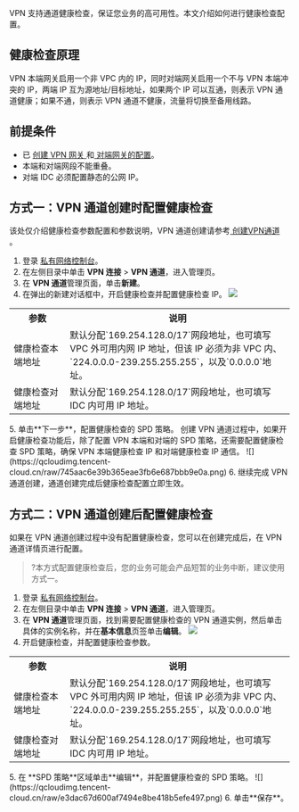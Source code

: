 VPN 支持通道健康检查，保证您业务的高可用性。本文介绍如何进行健康检查配置。

## 健康检查原理
VPN 本端网关启用一个非 VPC 内的 IP，同时对端网关启用一个不与 VPN 本端冲突的 IP，两端 IP 互为源地址/目标地址，如果两个 IP 可以互通，则表示 VPN 通道健康；如果不通，则表示 VPN 通道不健康，流量将切换至备用线路。

## 前提条件
- 已 [创建 VPN 网关 ](https://cloud.tencent.com/document/product/554/52861)和[ 对端网关的配置](https://cloud.tencent.com/document/product/554/52865)。
- 本端和对端网段不能重叠。
- 对端 IDC 必须配置静态的公网 IP。

## 方式一：VPN 通道创建时配置健康检查
该处仅介绍健康检查参数配置和参数说明，VPN 通道创建请参考[ 创建VPN通道](https://cloud.tencent.com/document/product/554/52864) 。
1. 登录 [私有网络控制台](https://console.cloud.tencent.com/vpc/vpc?rid=1)。
2. 在左侧目录中单击 **VPN 连接** > **VPN 通道**，进入管理页。
3. 在 **VPN 通道**管理页面，单击**新建**。
4. 在弹出的新建对话框中，开启健康检查并配置健康检查 IP。
![](https://qcloudimg.tencent-cloud.cn/raw/18063d1e1e1f6b77d0486e49b36d89ee.png)
<table>
<tr>
<th width="20%">参数</th>
<th>说明</th>
</tr>
<tr>
<td>健康检查本端地址</td>
<td>默认分配`169.254.128.0/17`网段地址，也可填写 VPC 外可用内网 IP 地址，但该 IP 必须为非 VPC 内、`224.0.0.0-239.255.255.255`，以及`0.0.0.0`地址。</td>
</tr>
<tr>
<td> 健康检查对端地址</td>
<td>默认分配`169.254.128.0/17`网段地址，也可填写 IDC 内可用 IP 地址。</td>
</tr>
</table>
5. 单击**下一步**，配置健康检查的 SPD 策略。
创建 VPN 通道过程中，如果开启健康检查功能后，除了配置 VPN 本端和对端的 SPD 策略，还需要配置健康检查 SPD 策略，确保 VPN 本端健康检查 IP 和对端健康检查 IP 通信。
 ![](https://qcloudimg.tencent-cloud.cn/raw/745aac6e39b365eae3fb6e687bbb9e0a.png)
6. 继续完成 VPN 通道创建，通道创建完成后健康检查配置立即生效。

## 方式二：VPN 通道创建后配置健康检查
如果在 VPN 通道创建过程中没有配置健康检查，您可以在创建完成后，在 VPN 通道详情页进行配置。
>?本方式配置健康检查后，您的业务可能会产品短暂的业务中断，建议使用方式一。
>
1. 登录 [私有网络控制台](https://console.cloud.tencent.com/vpc/vpc?rid=1)。
2. 在左侧目录中单击 **VPN 连接** > **VPN 通道**，进入管理页。
3. 在 **VPN 通道**管理页面，找到需要配置健康检查的 VPN 通道实例，然后单击具体的实例名称，并在**基本信息**页签单击**编辑**。
![](https://qcloudimg.tencent-cloud.cn/raw/e6242c9ac54552a8df4e2ba253f2f9e3.png)
4. 开启健康检查，并配置健康检查参数。
<table>
<tr>
<th width="20%">参数</th>
<th>说明</th>
</tr>
<tr>
<td> 健康检查本端地址</td>
<td>默认分配`169.254.128.0/17`网段地址，也可填写 VPC 外可用内网 IP 地址，但该 IP 必须为非 VPC 内、`224.0.0.0-239.255.255.255`，以及`0.0.0.0`地址。</td>
</tr>
<tr>
<td> 健康检查对端地址 </td>
<td> 默认分配`169.254.128.0/17`网段地址，也可填写 IDC 内可用 IP 地址。</td>
</tr>
</table>
5. 在 **SPD 策略**区域单击**编辑**，并配置健康检查的 SPD 策略。
![](https://qcloudimg.tencent-cloud.cn/raw/e3dac67d600af7494e8be418b5efe497.png)
6. 单击**保存**。
